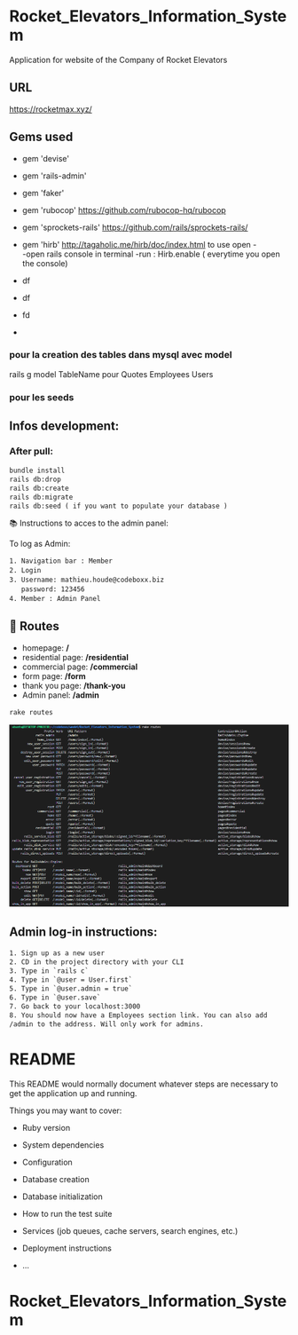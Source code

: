 # Rocket_Elevators_Information_System
Application for website of the Company of Rocket Elevators
## URL
<https://rocketmax.xyz/>
## Gems used
* gem 'devise'


* gem 'rails-admin'


* gem 'faker'


* gem 'rubocop'
      https://github.com/rubocop-hq/rubocop
* gem 'sprockets-rails'
      https://github.com/rails/sprockets-rails/
* gem 'hirb'
      http://tagaholic.me/hirb/doc/index.html
      to use open -  
                  -open rails console in terminal
                  -run : Hirb.enable ( everytime you open the console)
* df
* df
* fd
* 

### pour la creation des tables dans mysql avec model
rails g model TableName
pour Quotes Employees Users

### pour les seeds

## Infos development:
### After pull:
```
bundle install
rails db:drop
rails db:create
rails db:migrate
rails db:seed ( if you want to populate your database )
```
📚 Instructions to acces to the admin panel:

To log as Admin:

```sh
1. Navigation bar : Member
2. Login
3. Username: mathieu.houde@codeboxx.biz
   password: 123456
4. Member : Admin Panel
```

## :memo: Routes

- homepage: <b>/</b>
- residential page: <b>/residential</b>
- commercial page: <b>/commercial</b>
- form page: <b>/form</b>
- thank you page: <b>/thank-you</b>
- Admin panel: <b>/admin</b>

```sh
rake routes
```
![](routes.png)

## Admin log-in instructions:
```
1. Sign up as a new user
2. CD in the project directory with your CLI
3. Type in `rails c`
4. Type in `@user = User.first`
5. Type in `@user.admin = true`
6. Type in `@user.save`
7. Go back to your localhost:3000
8. You should now have a Employees section link. You can also add /admin to the address. Will only work for admins.
```





















# README

This README would normally document whatever steps are necessary to get the
application up and running.

Things you may want to cover:

* Ruby version

* System dependencies

* Configuration

* Database creation

* Database initialization

* How to run the test suite

* Services (job queues, cache servers, search engines, etc.)

* Deployment instructions

* ...
# Rocket_Elevators_Information_System
